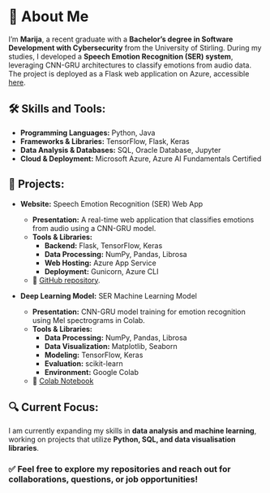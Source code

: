# 👋 About Me

I’m **Marija**, a recent graduate with a **Bachelor’s degree in Software Development with Cybersecurity** from the University of Stirling. During my studies, I developed a **Speech Emotion Recognition (SER) system**, leveraging CNN-GRU architectures to classify emotions from audio data. The project is deployed as a Flask web application on Azure, accessible [here](https://ser-project-fvh6g9d3ekbucgd4.ukwest-01.azurewebsites.net/).

## 🛠️ Skills and Tools:
- **Programming Languages:** Python, Java
- **Frameworks & Libraries:** TensorFlow, Flask, Keras
- **Data Analysis & Databases:** SQL, Oracle Database, Jupyter
- **Cloud & Deployment:** Microsoft Azure, Azure AI Fundamentals Certified

## 📂 Projects:
- **Website:** Speech Emotion Recognition (SER) Web App  
  - **Presentation:** A real-time web application that classifies emotions from audio using a CNN-GRU model.  
  - **Tools & Libraries:**  
    - **Backend:** Flask, TensorFlow, Keras  
    - **Data Processing:** NumPy, Pandas, Librosa  
    - **Web Hosting:** Azure App Service  
    - **Deployment:** Gunicorn, Azure CLI  
  - 🔗 [GitHub repository](https://github.com/MPravdivceva/ser_project).

- **Deep Learning Model:** SER Machine Learning Model  
  - **Presentation:** CNN-GRU model training for emotion recognition using Mel spectrograms in Colab.  
  - **Tools & Libraries:**  
    - **Data Processing:** NumPy, Pandas, Librosa  
    - **Data Visualization:** Matplotlib, Seaborn  
    - **Modeling:** TensorFlow, Keras  
    - **Evaluation:** scikit-learn  
    - **Environment:** Google Colab  
  - 🔗 [Colab Notebook](https://colab.research.google.com/drive/1LKQWPSOm19wEz-mS10y7xgm8z7KycOC1?usp=sharing)

## 🔍 Current Focus:
I am currently expanding my skills in **data analysis and machine learning**, working on projects that utilize **Python, SQL, and data visualisation libraries**.

### ✅ Feel free to explore my repositories and reach out for collaborations, questions, or job opportunities!



